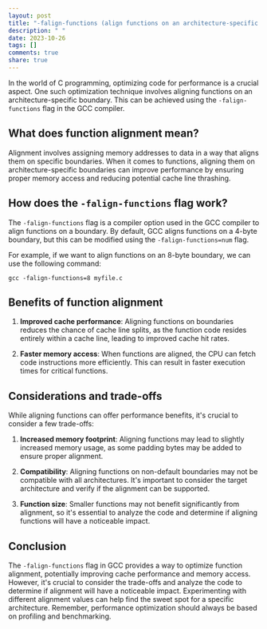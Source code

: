 ```yaml
---
layout: post
title: "-falign-functions (align functions on an architecture-specific boundary)"
description: " "
date: 2023-10-26
tags: []
comments: true
share: true
---
```


In the world of C programming, optimizing code for performance is a crucial aspect. One such optimization technique involves aligning functions on an architecture-specific boundary. This can be achieved using the `-falign-functions` flag in the GCC compiler.

## What does function alignment mean?

Alignment involves assigning memory addresses to data in a way that aligns them on specific boundaries. When it comes to functions, aligning them on architecture-specific boundaries can improve performance by ensuring proper memory access and reducing potential cache line thrashing.

## How does the `-falign-functions` flag work?

The `-falign-functions` flag is a compiler option used in the GCC compiler to align functions on a boundary. By default, GCC aligns functions on a 4-byte boundary, but this can be modified using the `-falign-functions=num` flag.

For example, if we want to align functions on an 8-byte boundary, we can use the following command:

```shell
gcc -falign-functions=8 myfile.c
```

## Benefits of function alignment

1. **Improved cache performance**: Aligning functions on boundaries reduces the chance of cache line splits, as the function code resides entirely within a cache line, leading to improved cache hit rates.

2. **Faster memory access**: When functions are aligned, the CPU can fetch code instructions more efficiently. This can result in faster execution times for critical functions.

## Considerations and trade-offs

While aligning functions can offer performance benefits, it's crucial to consider a few trade-offs:

1. **Increased memory footprint**: Aligning functions may lead to slightly increased memory usage, as some padding bytes may be added to ensure proper alignment.

2. **Compatibility**: Aligning functions on non-default boundaries may not be compatible with all architectures. It's important to consider the target architecture and verify if the alignment can be supported.

3. **Function size**: Smaller functions may not benefit significantly from alignment, so it's essential to analyze the code and determine if aligning functions will have a noticeable impact.

## Conclusion

The `-falign-functions` flag in GCC provides a way to optimize function alignment, potentially improving cache performance and memory access. However, it's crucial to consider the trade-offs and analyze the code to determine if alignment will have a noticeable impact. Experimenting with different alignment values can help find the sweet spot for a specific architecture. Remember, performance optimization should always be based on profiling and benchmarking.